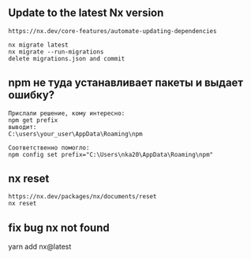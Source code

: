 ## Update to the latest Nx version
```
https://nx.dev/core-features/automate-updating-dependencies

nx migrate latest 
nx migrate --run-migrations
delete migrations.json and commit
```

## npm не туда устанавливает пакеты и выдает ошибку?
```
Прислали решение, кому интересно:
npm get prefix
выводит:
C:\users\your_user\AppData\Roaming\npm

Соответственно помогло:
npm config set prefix="C:\Users\nka20\AppData\Roaming\npm"
```
## nx reset
```
https://nx.dev/packages/nx/documents/reset
nx reset
```
## fix bug nx not found
yarn add  nx@latest